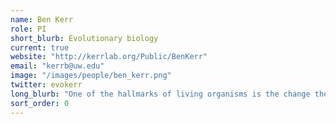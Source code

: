 ```yaml
---
name: Ben Kerr
role: PI
short_blurb: Evolutionary biology
current: true
website: "http://kerrlab.org/Public/BenKerr"
email: "kerrb@uw.edu"
image: "/images/people/ben_kerr.png"
twitter: evokerr
long_blurb: "One of the hallmarks of living organisms is the change they induce in their abiotic and biotic environments. For instance, earthworms affect soil structure, beavers build dams, bees construct nests, trees lower light levels under their canopies, butterflies pollinate flowers, etc. Through their development, physiology, and behavior, organisms alter the world in which they live and these effects can feed back to influence their ecology and evolution. This process has been labeled niche construction (or, alternatively, ecosystem engineering). Using a combination of analytical, simulation-based and lab-experimental techniques, my collaborators and I have focused on biological systems that possess strong niche construction elements: (1) fire-prone flora with plant traits that enhance flammability, (2) learning organisms that alter the form and frequency of their stimuli, (3) bacteria that produce anti-bacterial toxins, and (4) hosts and pathogens that continually coevolve. Recently, we have focused on how the incorporation of spatial structure can drastically affect the eco-evolutionary dynamics of these and other niche construction systems. In particular, I am extremely interested in how altruistic forms of niche construction evolve in relation to various forms of population structure."
sort_order: 0
---
```

